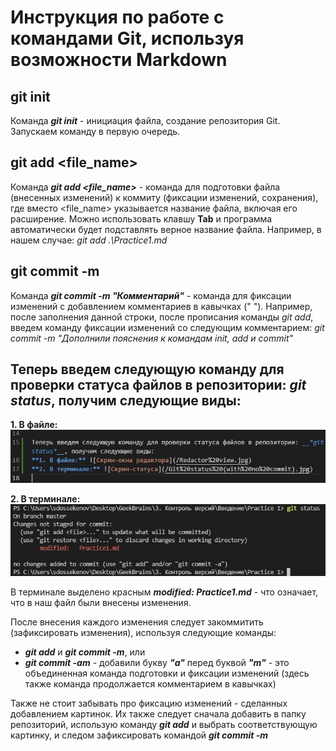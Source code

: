 # Инструкция по работе с командами Git, используя возможности Markdown

## git init
Команда __*git init*__ - инициация файла, создание репозитория Git. 
Запускаем команду в первую очередь.

## git add <file_name>
Команда __*git add <file_name>*__ - команда для подготовки файла (внесенных изменений) к коммиту (фиксации изменений, сохранения), где вместо <file_name> указывается название файла, включая его расширение. Можно использовать клавшу __Tab__ и программа автоматически будет подставлять верное название файла. 
Например, в нашем случае: *git add .\Practice1.md*

## git commit -m
Команда __*git commit -m "Комментарий"*__ - команда для фиксации изменений с добавлением комментариев в кавычках (" ").
Например, после заполнения данной строки, после прописания команды *git add*, введем команду фиксации изменений со следующим комментарием: *git commit -m "Дополнили пояснения к командам init, add и commit"*

## Теперь введем следующую команду для проверки статуса файлов в репозитории: __*git status*__, получим следующие виды:

**1. В файле:** ![Cкрин-окна редактора](/Redactor%20view.jpg)

**2. В терминале:** ![Скрин-статуса](/Git%20status%20(with%20no%20commit).jpg)

В терминале выделено красным **_modified: Practice1.md_** - что означает, что в наш файл были внесены изменения.

После внесения каждого изменения следует закоммитить (зафиксировать изменения), используя следующие команды:
* __*git add*__ и _**git commit -m**_,
или
* __*git commit -am*__ - добавили букву _**"а"**_ перед буквой _**"m"**_ - это объединенная команда подготовки и фиксации изменений (здесь также команда продолжается комментарием в кавычках)

Также не стоит забывать про фиксацию изменений - сделанных добавлением картинок. Их также следует сначала добавить в папку репозиторий, использую команду *__git add__* и выбрать соответствующую картинку, и следом зафиксировать командой __*git commit -m*__

